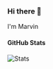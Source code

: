 ### Hi there 👋

I'm Marvin

#### GitHub Stats
![Stats](https://github-readme-stats.vercel.app/api?username=DonMarv00&show_icons=true&icon_color=FFFF00&theme=dark&title_color=FFFF00)


<!--
**MarvinStelter/MarvinStelter** is a ✨ _special_ ✨ repository because its `README.md` (this file) appears on your GitHub profile.

Here are some ideas to get you started:

- 🔭 I’m currently working on ...
- 🌱 I’m currently learning ...
- 👯 I’m looking to collaborate on ...
- 🤔 I’m looking for help with ...
- 💬 Ask me about ...
- 📫 How to reach me: ...
- 😄 Pronouns: ...
- ⚡ Fun fact: ...
-->
